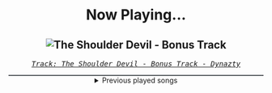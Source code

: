 <div align="center"> 
<h1>Now Playing...</h1>

![The Shoulder Devil - Bonus Track](https://i.scdn.co/image/ab67616d00001e02e130d1576c55aa9b9d166442)
--
_<samp><a href="https://open.spotify.com/track/0CsvllCGlCojPXRu8GRbCP">Track: The Shoulder Devil - Bonus Track - Dynazty</a></samp>_

<div style="border: 1px #4B5054 solid"></div>
<details>
  <summary>
    Previous played songs
  </summary>
  <table>
    <thead>
      <tr>
        <th>
          Artist
        </th>
        <th>
          Song
        </th>
        <th>
          Link
        </th>
      </tr>
    </thead>
    <tbody>
      <tr><td>Dynazty</td><td>The Shoulder Devil - Bonus Track</td><td><a href="https://open.spotify.com/track/0CsvllCGlCojPXRu8GRbCP">https://open.spotify.com/track/0CsvllCGlCojPXRu8GRbCP</a></td></tr><tr><td>F.O.O.L</td><td>AGONIZE</td><td><a href="https://open.spotify.com/track/6vuF3LYipww2DRhRJ9s7CH">https://open.spotify.com/track/6vuF3LYipww2DRhRJ9s7CH</a></td></tr><tr><td>Make Them Suffer</td><td>Doomswitch</td><td><a href="https://open.spotify.com/track/7v9HNMlAe2UBaEhvaCk5wX">https://open.spotify.com/track/7v9HNMlAe2UBaEhvaCk5wX</a></td></tr><tr><td>Solence</td><td>nuBlood (feat. Fame On Fire)</td><td><a href="https://open.spotify.com/track/2UuW4bsWhUUWcD07r2tSdq">https://open.spotify.com/track/2UuW4bsWhUUWcD07r2tSdq</a></td></tr><tr><td>The Amity Affliction</td><td>Show Me Your God</td><td><a href="https://open.spotify.com/track/0qE46rBnn5oz96RaAfnZHv">https://open.spotify.com/track/0qE46rBnn5oz96RaAfnZHv</a></td></tr><tr><td>Bury Tomorrow</td><td>Boltcutter</td><td><a href="https://open.spotify.com/track/094hTvgTyLna5FsFulp3DH">https://open.spotify.com/track/094hTvgTyLna5FsFulp3DH</a></td></tr><tr><td>Caleb Hyles</td><td>Surface Pressure - Brother Version</td><td><a href="https://open.spotify.com/track/0EzzIuOPGTQJkhVP1EpN6c">https://open.spotify.com/track/0EzzIuOPGTQJkhVP1EpN6c</a></td></tr><tr><td>Skillet</td><td>Psycho In My Head</td><td><a href="https://open.spotify.com/track/6VWocK4U2rcTQeVrfDlCMV">https://open.spotify.com/track/6VWocK4U2rcTQeVrfDlCMV</a></td></tr><tr><td>CANTERVICE</td><td>Blackout</td><td><a href="https://open.spotify.com/track/7ruz8x76MaEcSmkMgTs18P">https://open.spotify.com/track/7ruz8x76MaEcSmkMgTs18P</a></td></tr><tr><td>Our Last Night</td><td>We Don't Talk About Bruno</td><td><a href="https://open.spotify.com/track/0qlAfcm8feAMvn8Qr2WWve">https://open.spotify.com/track/0qlAfcm8feAMvn8Qr2WWve</a></td></tr><tr><td>Jonathan Young</td><td>Unholy</td><td><a href="https://open.spotify.com/track/67b6lPMr7PSvdcrzl4NjVS">https://open.spotify.com/track/67b6lPMr7PSvdcrzl4NjVS</a></td></tr><tr><td>Two Steps from Hell</td><td>Protectors of the Earth - Live</td><td><a href="https://open.spotify.com/track/4OMXZwWVUutDJddhnHaVaF">https://open.spotify.com/track/4OMXZwWVUutDJddhnHaVaF</a></td></tr><tr><td>Wednesday Addams</td><td>Paint It Black</td><td><a href="https://open.spotify.com/track/1OuCn2F9BmyTAdM0Jylo9X">https://open.spotify.com/track/1OuCn2F9BmyTAdM0Jylo9X</a></td></tr><tr><td>Wednesday Addams</td><td>Paint It Black</td><td><a href="https://open.spotify.com/track/1OuCn2F9BmyTAdM0Jylo9X">https://open.spotify.com/track/1OuCn2F9BmyTAdM0Jylo9X</a></td></tr><tr><td>Wednesday Addams</td><td>Paint It Black</td><td><a href="https://open.spotify.com/track/1OuCn2F9BmyTAdM0Jylo9X">https://open.spotify.com/track/1OuCn2F9BmyTAdM0Jylo9X</a></td></tr><tr><td>Wednesday Addams</td><td>Paint It Black</td><td><a href="https://open.spotify.com/track/1OuCn2F9BmyTAdM0Jylo9X">https://open.spotify.com/track/1OuCn2F9BmyTAdM0Jylo9X</a></td></tr><tr><td>Wednesday Addams</td><td>Paint It Black</td><td><a href="https://open.spotify.com/track/1OuCn2F9BmyTAdM0Jylo9X">https://open.spotify.com/track/1OuCn2F9BmyTAdM0Jylo9X</a></td></tr><tr><td>Wednesday Addams</td><td>Paint It Black</td><td><a href="https://open.spotify.com/track/1OuCn2F9BmyTAdM0Jylo9X">https://open.spotify.com/track/1OuCn2F9BmyTAdM0Jylo9X</a></td></tr><tr><td>Wednesday Addams</td><td>Paint It Black</td><td><a href="https://open.spotify.com/track/1OuCn2F9BmyTAdM0Jylo9X">https://open.spotify.com/track/1OuCn2F9BmyTAdM0Jylo9X</a></td></tr><tr><td>Wednesday Addams</td><td>Paint It Black</td><td><a href="https://open.spotify.com/track/1OuCn2F9BmyTAdM0Jylo9X">https://open.spotify.com/track/1OuCn2F9BmyTAdM0Jylo9X</a></td></tr>
    </tbody>
  </table>
</details>

</div>
